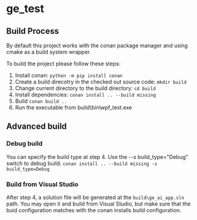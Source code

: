 # ge_test

## Build Process

By default this project works with the conan package manager and using cmake as a build system wrapper.

To build the project please follow these steps:
1. Install conan: ```python -m pip install conan```
2. Create a build direcotry in the checked out source code: ```mkdir build```
3. Change current directory to the build directory: ```cd build```
4. Install dependencies: ```conan install .. --build missing```
5. Build ```conan build ..```
6. Run the executable from build\bin\wpf_test.exe

## Advanced build

### Debug build

You can specify the build type at step 4.
Use the --s build_type="Debug" switch to debug build.
```conan install .. --build missing -s build_type=Debug```

### Build from Visual Studio

After step 4, a solution file will be generated at the ```build\ge_ai_app.sln``` path. You may open it and build from Visual Studio, but make sure that the buid configuration matches with the conan installs build configuration.
